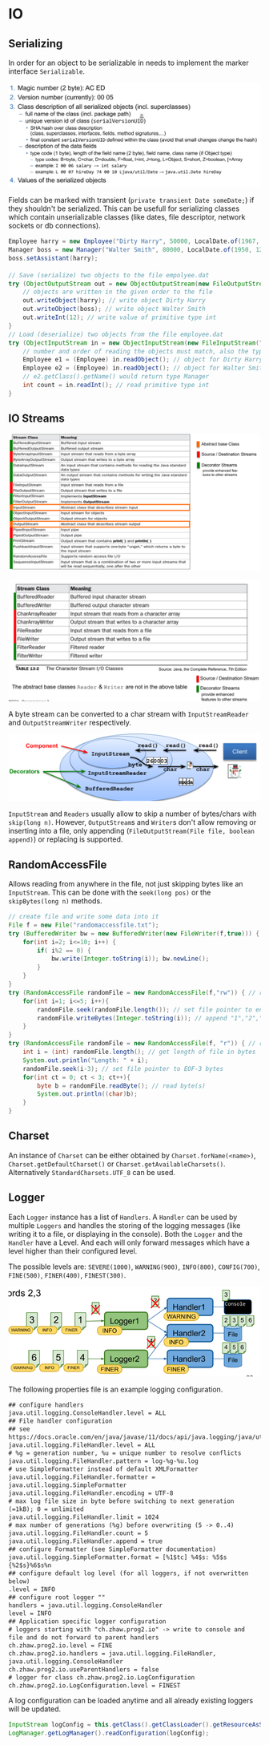 # IO

## Serializing

In order for an object to be serializable in needs to implement the marker interface `Serializable`.

![image-20220421103413866](res/image-20220421103413866.png)

Fields can be marked with transient (`private transient Date someDate;`) if they shouldn't be serialized. This can be usefull for serializing classes which contain unserializable classes (like dates, file descriptor, network sockets or db connections).

```java
Employee harry = new Employee("Dirty Harry", 50000, LocalDate.of(1967, 3, 11));
Manager boss = new Manager("Walter Smith", 80000, LocalDate.of(1950, 12, 4)); // Manager is extending Employee
boss.setAssistant(harry); 

// Save (serialize) two objects to the file empolyee.dat
try (ObjectOutputStream out = new ObjectOutputStream(new FileOutputStream("employee.dat"))) {
    // objects are written in the given order to the file
    out.writeObject(harry); // write object Dirty Harry
    out.writeObject(boss); // write object Walter Smith
    out.writeInt(12); // write value of primitive type int
}
// Load (deserialize) two objects from the file employee.dat
try (ObjectInputStream in = new ObjectInputStream(new FileInputStream("employee.dat"))) {
    // number and order of reading the objects must match, also the type must be compatible (match or super class)
    Employee e1 = (Employee) in.readObject(); // object for Dirty Harry
    Employee e2 = (Employee) in.readObject(); // object for Walter Smith
    // e2.getClass().getName() would return type Manager
    int count = in.readInt(); // read primitive type int
}
```

## IO Streams

![image-20220617235345815](res/image-20220617235345815.png)

![image-20220617235509074](res/image-20220617235509074.png)

A byte stream can be converted to a char stream with `InputStreamReader` and `OutputStreamWriter` respectively.

![image-20220617235925019](res/image-20220617235925019.png)

`InputStream`  and `Readers` usually allow to skip a number of bytes/chars with `skip(long n)`. However, `OutputStream`s  and `Writer`s don't allow removing or inserting into a file, only appending (`FileOutputStream(File file, boolean append)`) or replacing is supported.

## RandomAccessFile

Allows reading from anywhere in the file, not just skipping bytes like an `InputStream`. This can be done with the `seek(long pos)` or the `skipBytes(long n)` methods.

```java
// create file and write some data into it
File f = new File("randomaccessfile.txt");
try (BufferedWriter bw = new BufferedWriter(new FileWriter(f,true))) {
    for(int i=2; i<=10; i++) { 
        if( i%2 == 0) { 
            bw.write(Integer.toString(i)); bw.newLine(); 
        } 
    }
}
try (RandomAccessFile randomFile = new RandomAccessFile(f,"rw")) { // read-write mode
    for(int i=1; i<=5; i++){
        randomFile.seek(randomFile.length()); // set file pointer to end of file (EOF)
        randomFile.writeBytes(Integer.toString(i)); // append "1","2","3","4","5" at EOF
    }
}
try (RandomAccessFile randomFile = new RandomAccessFile(f, "r")) { // read-only mode
    int i = (int) randomFile.length(); // get length of file in bytes
    System.out.println("Length: " + i);
    randomFile.seek(i-3); // set file pointer to EOF-3 bytes
    for(int ct = 0; ct < 3; ct++){
        byte b = randomFile.readByte(); // read byte(s)
        System.out.println((char)b);
    }
}
```

## Charset

An instance of `Charset` can be either obtained by `Charset.forName(<name>)`, `Charset.getDefaultCharset()` or `Charset.getAvailableCharsets()`. Alternatively `StandardCharsets.UTF_8` can be used.

## Logger

Each `Logger` instance has a list of `Handlers`. A `Handler` can be used by multiple `Loggers` and handles the storing of the logging messages (like writing it to a file, or displaying in the console). Both the `Logger` and the `Handler` have a Level. And each will only forward messages which have a level higher than their configured level. 

The possible levels are: `SEVERE(1000)`, `WARNING(900)`, `INFO(800)`, `CONFIG(700)`, `FINE(500)`, `FINER(400)`, `FINEST(300)`.

![image-20220618001539473](res/image-20220618001539473.png)

The following properties file is an example logging configuration.

```properties
## configure handlers
java.util.logging.ConsoleHandler.level = ALL
## File handler configuration
## see https://docs.oracle.com/en/java/javase/11/docs/api/java.logging/java/util/logging/FileHandler.html
java.util.logging.FileHandler.level = ALL
# %g = generation number, %u = unique number to resolve conflicts
java.util.logging.FileHandler.pattern = log-%g-%u.log
# use SimpleFormatter instead of default XMLFormatter
java.util.logging.FileHandler.formatter = java.util.logging.SimpleFormatter
java.util.logging.FileHandler.encoding = UTF-8
# max log file size in byte before switching to next generation (=1kB); 0 = unlimited
java.util.logging.FileHandler.limit = 1024
# max number of generations (%g) before overwriting (5 -> 0..4)
java.util.logging.FileHandler.count = 5
java.util.logging.FileHandler.append = true
## configure Formatter (see SimpleFormatter documentation)
java.util.logging.SimpleFormatter.format = [%1$tc] %4$s: %5$s {%2$s}%6$s%n
## configure default log level (for all loggers, if not overwritten below)
.level = INFO
## configure root logger ""
handlers = java.util.logging.ConsoleHandler
level = INFO
## Application specific logger configuration
# loggers starting with "ch.zhaw.prog2.io" -> write to console and file and do not forward to parent handlers
ch.zhaw.prog2.io.level = FINE
ch.zhaw.prog2.io.handlers = java.util.logging.FileHandler, java.util.logging.ConsoleHandler
ch.zhaw.prog2.io.useParentHandlers = false
# logger for class ch.zhaw.prog2.io.LogConfiguration
ch.zhaw.prog2.io.LogConfiguration.level = FINEST
```

A log configuration can be loaded anytime and all already existing loggers will be updated.

```java
InputStream logConfig = this.getClass().getClassLoader().getResourceAsStream("log.properties");
LogManager.getLogManager().readConfiguration(logConfig);
```


